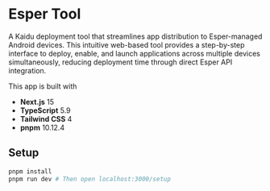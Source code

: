# Esper Tool

A Kaidu deployment tool that streamlines app distribution to Esper-managed Android devices. This intuitive web-based tool provides a step-by-step interface to deploy, enable, and launch applications across multiple devices simultaneously, reducing deployment time through direct Esper API integration.

This app is built with

- **Next.js** 15
- **TypeScript** 5.9
- **Tailwind CSS** 4
- **pnpm** 10.12.4

## Setup

```bash
pnpm install
pnpm run dev # Then open localhost:3000/setup
```


